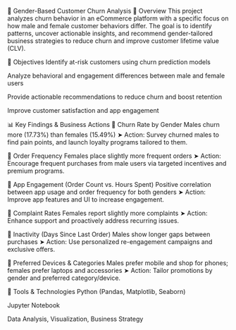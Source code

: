 🛒 Gender-Based Customer Churn Analysis
📌 Overview
This project analyzes churn behavior in an eCommerce platform with a specific focus on how male and female customer behaviors differ. The goal is to identify patterns, uncover actionable insights, and recommend gender-tailored business strategies to reduce churn and improve customer lifetime value (CLV).

🎯 Objectives
Identify at-risk customers using churn prediction models

Analyze behavioral and engagement differences between male and female users

Provide actionable recommendations to reduce churn and boost retention

Improve customer satisfaction and app engagement

📊 Key Findings & Business Actions
🔸 Churn Rate by Gender
Males churn more (17.73%) than females (15.49%)
➤ Action: Survey churned males to find pain points, and launch loyalty programs tailored to them.

🔸 Order Frequency
Females place slightly more frequent orders
➤ Action: Encourage frequent purchases from male users via targeted incentives and premium programs.

🔸 App Engagement (Order Count vs. Hours Spent)
Positive correlation between app usage and order frequency for both genders
➤ Action: Improve app features and UI to increase engagement.

🔸 Complaint Rates
Females report slightly more complaints
➤ Action: Enhance support and proactively address recurring issues.

🔸 Inactivity (Days Since Last Order)
Males show longer gaps between purchases
➤ Action: Use personalized re-engagement campaigns and exclusive offers.

🔸 Preferred Devices & Categories
Males prefer mobile and shop for phones; females prefer laptops and accessories
➤ Action: Tailor promotions by gender and preferred category/device.

🧰 Tools & Technologies
Python (Pandas, Matplotlib, Seaborn)

Jupyter Notebook

Data Analysis, Visualization, Business Strategy
